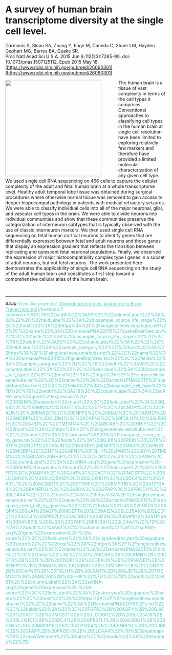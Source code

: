 # A survey of human brain transcriptome diversity at the single cell level.

Darmanis S, Sloan SA, Zhang Y, Enge M, Caneda C, Shuer LM, Hayden Gephart MG, Barres BA, Quake SR.<br>
Proc Natl Acad Sci U S A. 2015 Jun 9;112(23):7285-90. doi: 10.1073/pnas.1507125112. Epub 2015 May 18.<br>
[https://www.ncbi.nlm.nih.gov/pubmed/26060301](https://www.ncbi.nlm.nih.gov/pubmed/26060301)

<a href="https://www.ncbi.nlm.nih.gov/pmc/articles/PMC4466750/figure/fig01/"><img src="https://www.ncbi.nlm.nih.gov/pmc/articles/instance/4466750/bin/pnas.1507125112fig01.jpg" align="left" height="300" style="padding-right:50px;"></a>

The human brain is a tissue of vast complexity in terms of the cell types it comprises. Conventional approaches to classifying cell types in the human brain at single cell resolution have been limited to exploring relatively few markers and therefore have provided a limited molecular characterization of any given cell type. We used single cell RNA sequencing on 466 cells to capture the cellular complexity of the adult and fetal human brain at a whole transcriptome level. Healthy adult temporal lobe tissue was obtained during surgical procedures where otherwise normal tissue was removed to gain access to deeper hippocampal pathology in patients with medical refractory seizures. We were able to classify individual cells into all of the major neuronal, glial, and vascular cell types in the brain. We were able to divide neurons into individual communities and show that these communities preserve the categorization of interneuron subtypes that is typically observed with the use of classic interneuron markers. We then used single cell RNA sequencing on fetal human cortical neurons to identify genes that are differentially expressed between fetal and adult neurons and those genes that display an expression gradient that reflects the transition between replicating and quiescent fetal neuronal populations. Finally, we observed the expression of major histocompatibility complex type I genes in a subset of adult neurons, but not fetal neurons. The work presented here demonstrates the applicability of single cell RNA sequencing on the study of the adult human brain and constitutes a first step toward a comprehensive cellular atlas of the human brain.

<br>
<hr style="clear: both;">
#### <span style="color:#4ecdc4">View live example: [<span style="color:#4ecdc4"><u>Oligodendrocyte vs. Astrocyte in Brain Transcriptome</u></span>](/heatmap/?columns=%5B%7B%22width%22%3A90%2C%22columnLabel%22%3A%22%22%2C%22fieldLabel%22%3A%22biosample_source_life_stage%22%2C%22host%22%3A%22https%3A%2F%2Fsinglecellnew.xenahubs.net%22%2C%22name%22%3A%22DarmanisPNAS2015%2FquakeBrainGeo.tsv%22%2C%22fields%22%3A%22biosample_source_life_stage%22%7D%2C%7B%22width%22%3A90%2C%22columnLabel%22%3A%22%22%2C%22fieldLabel%22%3A%22sample_category%22%2C%22host%22%3A%22https%3A%2F%2Fsinglecellnew.xenahubs.net%22%2C%22name%22%3A%22DarmanisPNAS2015%2FquakeBrainGeo.tsv%22%2C%22fields%22%3A%22sample_category%22%7D%2C%7B%22width%22%3A90%2C%22columnLabel%22%3A%22%22%2C%22fieldLabel%22%3A%22biosample_cell_type%22%2C%22host%22%3A%22https%3A%2F%2Fsinglecellnew.xenahubs.net%22%2C%22name%22%3A%22DarmanisPNAS2015%2FquakeBrainGeo.tsv%22%2C%22fields%22%3A%22biosample_cell_type%22%7D%2C%7B%22width%22%3A218%2C%22columnLabel%22%3A%22scRNA-seq%20gene%20expression%20-%20RSEM%20expectec%20count%22%2C%22fieldLabel%22%3A%22KLK6%2C%20ERMN%2C%20UGT8%2C%20TF%2C%20CNDP1%2C%20OPALIN%2C%20RNASE1%2C%20ENPP2%2C%20MAG%2C%20CARNS1%2C%20MOBP%2C%20CLDN11%2C%20CAPN3%2C%20FOLH1%2C%20LPAR1%2C%20GJB1%2C%20TMEM144%2C%20ABCA8%2C%20HHIP%22%2C%22host%22%3A%22https%3A%2F%2Fsinglecellnew.xenahubs.net%22%2C%22name%22%3A%22DarmanisPNAS2015%2Ftranspose_rsem_cell_by_gene.tsv%22%2C%22fields%22%3A%22KLK6%20ERMN%20UGT8%20TF%20CNDP1%20OPALIN%20RNASE1%20ENPP2%20MAG%20CARNS1%20MOBP%20CLDN11%20CAPN3%20FOLH1%20LPAR1%20GJB1%20TMEM144%20ABCA8%20HHIP%22%7D%2C%7B%22width%22%3A198%2C%22columnLabel%22%3A%22scRNA-seq%20gene%20expression%20-%20RSEM%20expectec%20count%22%2C%22fieldLabel%22%3A%22FGFR3%2C%20AQP4%2C%20GJA1%2C%20AGT%2C%20MGST1%2C%20SLC39A12%2C%20SLC25A18%2C%20SLCO1C1%2C%20SDC4%2C%20GPR37L1%2C%20ACSBG1%2C%20SFXN5%2C%20BMPR1B%2C%20ATP13A4%2C%20RANBP3L%2C%20GJB6%2C%20GFAP%2C%20PRODH%2C%20SLC4A4%22%2C%22host%22%3A%22https%3A%2F%2Fsinglecellnew.xenahubs.net%22%2C%22name%22%3A%22DarmanisPNAS2015%2Ftranspose_rsem_cell_by_gene.tsv%22%2C%22fields%22%3A%22FGFR3%20AQP4%20GJA1%20AGT%20MGST1%20SLC39A12%20SLC25A18%20SLCO1C1%20SDC4%20GPR37L1%20ACSBG1%20SFXN5%20BMPR1B%20ATP13A4%20RANBP3L%20GJB6%20GFAP%20PRODH%20SLC4A4%22%7D%2C%7B%22width%22%3A92%2C%22columnLabel%22%3A%22scRNA-seq%20gene%20expression%20-%20z-score%22%2C%22fieldLabel%22%3A%22oligodendrocytes%20signature%20score%22%2C%22host%22%3A%22https%3A%2F%2Fsinglecellnew.xenahubs.net%22%2C%22name%22%3A%22DarmanisPNAS2015%2Fz.txt%22%2C%22fields%22%3A%22%3D%20KLK6%2B%20ERMN%2B%20UGT8%2B%20TF%2B%20CNDP1%2B%20OPALIN%2B%20RNASE1%2B%20ENPP2%2B%20MAG%2B%20CARNS1%2B%20MOBP%2B%20CLDN11%2B%20CAPN3%2B%20FOLH1%2B%20LPAR1%2B%20GJB1%2B%20TMEM144%2B%20ABCA8%2B%20HHIP%22%7D%2C%7B%22width%22%3A91%2C%22columnLabel%22%3A%22scRNA-seq%20gene%20expression%20-%20z-score%22%2C%22fieldLabel%22%3A%22astrocytes%20signature%20score%22%2C%22host%22%3A%22https%3A%2F%2Fsinglecellnew.xenahubs.net%22%2C%22name%22%3A%22DarmanisPNAS2015%2Fz.txt%22%2C%22fields%22%3A%22%3D%20FGFR3%2B%20AQP4%2B%20GJA1%2B%20AGT%2B%20MGST1%2B%20SLC39A12%2B%20SLC25A18%2B%20SLCO1C1%2B%20SDC4%2B%20GPR37L1%2B%20ACSBG1%2B%20SFXN5%2B%20BMPR1B%2B%20ATP13A4%2B%20RANBP3L%2B%20GJB6%2B%20GFAP%2B%20PRODH%2B%20SLC4A4%22%7D%5D&heatmap=%7B%22showWelcome%22%3Afalse%2C%22mode%22%3A%22heatmap%22%7D)</span>
<hr>
